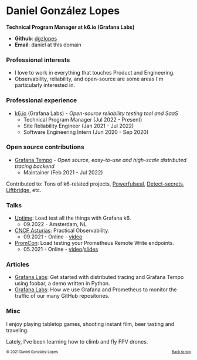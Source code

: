 # Daniel González Lopes

**Technical Program Manager at k6.io (Grafana Labs)**

- **Github**: [dgzlopes](https://github.com/dgzlopes) 
- **Email**: daniel at this domain

### Professional interests
- I love to work in everything that touches Product and Engineering. 
- Observability, reliability, and open-source are some areas I'm particularly interested in.

### Professional experience

- [k6.io](https://k6.io/) (Grafana Labs) - *Open-source reliability testing tool and SaaS*
   - Technical Program Manager (Jul 2022 - Present)
   - Site Reliability Engineer (Jan 2021 - Jul 2022)
   - Software Engineering Intern (Jun 2020 - Sep 2020)

### Open source contributions

- [Grafana Tempo](https://github.com/grafana/tempo) - *Open source, easy-to-use and high-scale distributed tracing backend*
   - Maintainer (Feb 2021 - Jul 2022)

Contributed to: Tons of k6-related projects, [Powerfulseal](https://github.com/bloomberg/powerfulseal), [Detect-secrets](https://github.com/Yelp/detect-secrets), [Liftbridge](https://github.com/liftbridge-io), etc.

### Talks

- [Uptime](https://uptime.aiven.io/): Load test all the things with Grafana k6.
    - 09.2022 - Amsterdam, NL
- [CNCF Asturias](https://community.cncf.io/asturias/): Practical Observability. 
    - 09.2021 - Online - [video](https://www.youtube.com/watch?v=404y_hE6ofk)
- [PromCon](https://promcon.io/2021-online/): Load testing your Prometheus Remote Write endpoints.
    - 05.2021 - Online - [video](https://www.youtube.com/watch?v=qrbmlTTthQk)/[slides](https://static.sched.com/hosted_files/promcononline2021/6d/LoadTestingRemoteWritePromcon.pdf)

### Articles

- [Grafana Labs](https://grafana.com/blog/2021/05/04/get-started-with-distributed-tracing-and-grafana-tempo-using-foobar-a-demo-written-in-python/): Get started with distributed tracing and Grafana Tempo using foobar, a demo written in Python.
- [Grafana Labs](https://grafana.com/blog/2021/09/20/how-we-use-grafana-and-prometheus-to-monitor-the-traffic-of-our-many-github-repositories/): How we use Grafana and Prometheus to monitor the traffic of our many GitHub repositories.

### Misc
I enjoy playing tabletop games, shooting instant film, beer tasting and traveling.

Lately, I’ve been learning how to climb and fly FPV drones.

<sub><sup>© 2021 Daniel González Lopes </a><a href="#" style="float: right;">Back to top</a></sup></sub>
